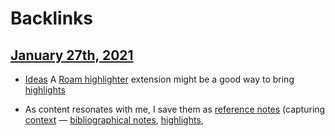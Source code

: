 
# Backlinks
## [January 27th, 2021](<January 27th, 2021.md>)
- [Ideas](<Ideas.md>) A [Roam highlighter](<Roam highlighter.md>) extension might be a good way to bring [highlights](<highlights.md>)

- As content resonates with me, I save them as [reference notes](<reference notes.md>) (capturing [context](<context.md>) — [bibliographical notes](<bibliographical notes.md>), [highlights](<highlights.md>),

